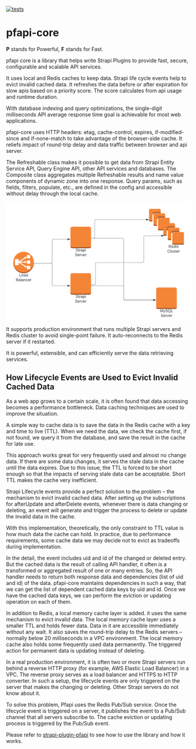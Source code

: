 [![tests](https://github.com/pfapi/pfapi/actions/workflows/tests.yaml/badge.svg)](https://github.com/pfapi/pfapi/actions/workflows/tests.yaml)

# pfapi-core

**P** stands for Powerful, **F** stands for Fast.

pfapi core is a library that helps write Strapi Plugins to provide fast, secure, configurable and scalable API services.

It uses local and Redis caches to keep data. Strapi life cycle events help to evict invalid cached data. It refreshes the data before or after expiration for slow apis based on a priority score. The score calculates from api usage and runtime duration. 

With database indexing and query optimizations, the single-digit milliseconds API average response time goal is achievable for most web applications.

pfapi-core uses HTTP headers: etag, cache-control, expires, if-modified-since and if-none-match to take advantage of the browser-side cache. It reliefs impact of round-trip delay and data traffic between browser and api server.

The Refreshable class makes it possible to get data from Strapi Entity Service API, Query Engine API, other API services and databases. The Composite class aggregates multiple Refreshable results and name value components of dynamic zone into one response. Query params, such as fields, filters, populate, etc., are defined in the config and accessible without delay through the local cache.

<img alt="pfapi test setup in AWS" src="https://github.com/pfapi/pfapi/blob/development/images/aws-test.png" />

It supports production environment that runs multiple Strapi servers and Redis cluster to avoid single-point failure. It auto-reconnects to the Redis server if it restarted.

It is powerful, extensible, and can efficiently serve the data retrieving services.

## How Lifecycle Events are Used to Evict Invalid Cached Data

As a web app grows to a certain scale, it is often found that data accessing becomes a performance bottleneck. Data caching techniques are used to improve the situation.

A simple way to cache data is to save the data in the Redis cache with a key and time to live (TTL). When we need the data, we check the cache first, if not found, we query it from the database, and save the result in the cache for late use.

This approach works great for very frequently used and almost no change data. If there are some data changes, it serves the stale data in the cache until the data expires. Due to this issue, the TTL is forced to be short enough so that the impacts of serving stale data can be acceptable. Short TTL makes the cache very inefficient.

Strapi Lifecycle events provide a perfect solution to the problem – the mechanism to evict invalid cached data. After setting up the subscriptions for afterUpdate and afterDelete events, whenever there is data changing or deleting, an event will generate and trigger the process to delete or update the invalid data in the cache. 

With this implementation, theoretically, the only constraint to TTL value is how much data the cache can hold. In practice, due to performance requirements, some cache data we may decide not to evict as tradeoffs during implementation.

In the detail, the event includes uid and id of the changed or deleted entry. But the cached data is the result of calling API handler, it often is a transformed or aggregated result of one or many entries. So, the API handler needs to return both response data and dependencies (list of uid and id) of the data. pfapi-core maintains dependencies in such a way, that we can get the list of dependent cached data keys by uid and id. Once we have the cached data keys, we can perform the eviction or updating operation on each of them.

In addition to Redis, a local memory cache layer is added. it uses the same mechanism to evict invalid data. The local memory cache layer uses a smaller TTL and holds fewer data. Data in it are accessible immediately without any wait. It also saves the round-trip delay to the Redis servers – normally below 20 milliseconds in a VPC environment. The local memory cache also holds some frequently used data permanently. The triggered action for permanent data is updating instead of deleting.

In a real production environment, it is often two or more Strapi servers run behind a reverse HTTP proxy (for example, AWS Elastic Load Balancer) in a VPC. The reverse proxy serves as a load balancer and HTTPS to HTTP converter. In such a setup, the lifecycle events are only triggered on the server that makes the changing or deleting. Other Strapi servers do not know about it.

To solve this problem, Pfapi uses the Redis Pub/Sub service. Once the lifecycle event is triggered on a server, it publishes the event to a Pub/Sub channel that all servers subscribe to. The cache eviction or updating process is triggered by the Pub/Sub event.

Please refer to <a href="https://github.com/pfapi/pfapi/blob/development/packages/pfapi-plugin">strapi-plugin-pfapi</a> to see how to use the library and how it works.

